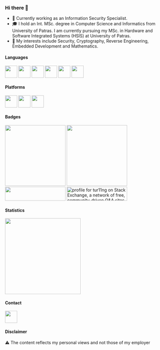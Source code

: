 ### Hi there 👋

- 💼 Currently working as an Information Security Specialist.
- 🎓 I hold an Int. MSc. degree in Computer Science and Informatics from University of Patras. I am currently pursuing my MSc. in Hardware and Software Integrated Systems (HSIS) at University of Patras.
- 🤟 My interests include Security, Cryptography, Reverse Engineering, Embedded Development and Mathematics.

<!--
- 🌱 I’m currently learning 
- 👯 I’m looking to collaborate on ...
- 🤔 I’m looking for help with ...
- 💬 Ask me about ...
- 📫 How to reach me: ...
- 😄 Pronouns: ...
- ⚡ Fun fact: ...
-->

#### Languages

<img src="https://github.com/tur11ng/tur11ng/assets/61602820/9e24a848-2971-43dc-b95d-8b50a27db70e" width="40" />
<img src="https://github.com/tur11ng/tur11ng/assets/61602820/f9e7b799-1eae-4cc3-9313-3f1d40bf7454" width="40" />
<img src="https://github.com/tur11ng/tur11ng/assets/61602820/53c4a129-5f71-4b40-9a02-024b36381538" width="40" />
<img src="https://github.com/tur11ng/tur11ng/assets/61602820/56a89980-ac87-44ca-b781-ff33540eb4c9" width="40" />
<img src="https://github.com/tur11ng/tur11ng/assets/61602820/eb6afcf4-4573-44d7-9233-491be31059e6" width="40" />
<img src="https://github.com/tur11ng/tur11ng/assets/61602820/545177c8-f7d6-43f8-8050-ca764f9b5769" width="40" />

<!--
#### Frameworks

<img src="https://github.com/tur11ng/tur11ng/assets/61602820/070972e2-15d7-4215-9b30-eb806549d9f1" width="50" />
<img src="https://github.com/tur11ng/tur11ng/assets/61602820/986f1364-9b37-4c5c-9bbc-b3192877f58f" width="50" />
<img src="https://github.com/tur11ng/tur11ng/assets/61602820/b1b35020-574d-4a0a-8edd-6638371bd6f8" width="50" />
-->

#### Platforms

<img src="https://github.com/tur11ng/tur11ng/assets/61602820/ff0c21d0-446c-44e8-906b-fb890fd001e4" width="40" />
<img src="https://github.com/tur11ng/tur11ng/assets/61602820/a237c697-fa2e-4d8f-8ff2-72518acb1549" width="40" />
<img src="https://github.com/tur11ng/tur11ng/assets/61602820/80d2c994-aa4d-4312-86a8-b1f6d7ae5cf3" width="40" />

#### Badges

<img src="https://tryhackme-badges.s3.amazonaws.com/tur11ng.png" width="200" /> <img src="http://www.hackthebox.eu/badge/image/30417" width="200" /> <img src="https://github.com/tur11ng/tur11ng/assets/61602820/17035ec5-5bc2-4195-bf90-4b615ae846c7" width="200" height="46"/> <img src="https://stackexchange.com/users/flair/8134250.png?theme=dark" width="200" height="46" alt="profile for tur11ng on Stack Exchange, a network of free, community-driven Q&amp;A sites" title="profile for tur11ng on Stack Exchange, a network of free, community-driven Q&amp;A sites">


#### Statistics

<img src="https://github-readme-streak-stats.herokuapp.com/?user=tur11ng&theme=tokyonight&hide_border=false" width="250" />

#### Contact

<a href="https://reddit.com/u/tur11ng"><img src="https://github.com/tur11ng/tur11ng/assets/61602820/b4b767cf-25b4-4883-97b0-0977615426d3" width="40" /></a>

#### Disclaimer
⚠️ The content reflects my personal views and not those of my employer
